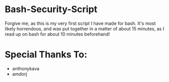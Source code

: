 # Bash-Security-Script

Forgive me, as this is my very first script I have made for bash.  It's most likely horrendous, and was put together in a matter of
about 15 minutes, as I read up on bash for about 10 minutes beforehand!

# Special Thanks To:

- anthonykava
- amdorj
